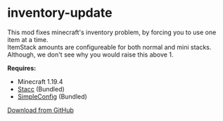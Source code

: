 # inventory-update  
This mod fixes minecraft's inventory problem, by forcing you to use one item at a time.  
ItemStack amounts are configureable for both normal and mini stacks. Although, we don't see why you would raise this above 1.  

**Requires:**  
- Minecraft 1.19.4  
- [Stacc](https://github.com/Devan-Kerman/Stacc) (Bundled)  
- [SimpleConfig](https://github.com/magistermaks/fabric-simplelibs/tree/master/simple-config) (Bundled)

[Download from GitHub](https://github.com/MCLegoMan/inventory-update/releases/latest)
